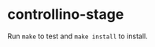 <!--
# SPDX-FileCopyrightText: 2021 8tronix GmbH, Forschungs- und Entwicklungszentrum Fachhochschule Kiel GmbH

SPDX-License-Identifier: GPL-3.0-or-later
-->

# controllino-stage

Run `make` to test and `make install` to install.
